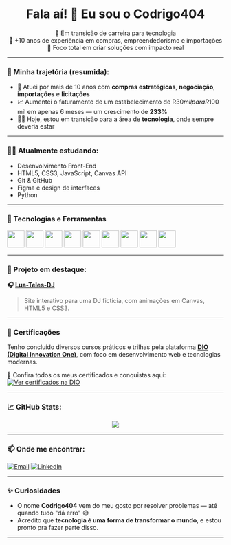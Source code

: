 <h1 align="center">Fala aí! 👋 Eu sou o Codrigo404</h1>

<p align="center">
🚀 Em transição de carreira para tecnologia <br>
🧠 +10 anos de experiência em compras, empreendedorismo e importações <br>
🎯 Foco total em criar soluções com impacto real
</p>

---

### 💼 Minha trajetória (resumida):

- 🛒 Atuei por mais de 10 anos com **compras estratégicas**, **negociação**, **importações** e **licitações**
- 📈 Aumentei o faturamento de um estabelecimento de R$30 mil para R$100 mil em apenas 6 meses — um crescimento de **233%**
- 👨‍💻 Hoje, estou em transição para a área de **tecnologia**, onde sempre deveria estar

---

### 👨‍💻 Atualmente estudando:

- Desenvolvimento Front-End
- HTML5, CSS3, JavaScript, Canvas API
- Git & GitHub
- Figma e design de interfaces
- Python

---

### 🧰 Tecnologias e Ferramentas

<div>
  <!-- Linguagens -->
  <img src="https://cdn.jsdelivr.net/gh/devicons/devicon/icons/html5/html5-original.svg" width="40"/>
  <img src="https://cdn.jsdelivr.net/gh/devicons/devicon/icons/css3/css3-original.svg" width="40"/>
  <img src="https://cdn.jsdelivr.net/gh/devicons/devicon/icons/javascript/javascript-original.svg" width="40"/>
  <img src="https://cdn.jsdelivr.net/gh/devicons/devicon/icons/python/python-original.svg" width="40"/>
  <img src="https://cdn.jsdelivr.net/gh/devicons/devicon/icons/java/java-original.svg" width="40"/>

  <!-- Ferramentas -->
  <img src="https://cdn.jsdelivr.net/gh/devicons/devicon/icons/git/git-original.svg" width="40"/>
  <img src="https://cdn.jsdelivr.net/gh/devicons/devicon/icons/github/github-original.svg" width="40"/>
  <img src="https://cdn.jsdelivr.net/gh/devicons/devicon/icons/figma/figma-original.svg" width="40"/>
  <img src="https://cdn.jsdelivr.net/gh/devicons/devicon/icons/vscode/vscode-original.svg" width="40"/>
</div>

---

### 🧪 Projeto em destaque:

**🎧 [Lua-Teles-DJ](https://github.com/Codrigo404/Lua-Teles-DJ)**  
> Site interativo para uma DJ fictícia, com animações em Canvas, HTML5 e CSS3.

---

### 🏅 Certificações

Tenho concluído diversos cursos práticos e trilhas pela plataforma **[DIO (Digital Innovation One)](https://web.dio.me/users/oliveira_rodrigo90?tab=achievements)**, com foco em desenvolvimento web e tecnologias modernas.

🔗 Confira todos os meus certificados e conquistas aqui:  
[![Ver certificados na DIO](https://img.shields.io/badge/Acessar%20meus%20certificados%20na%20DIO-Click%20Here-blueviolet?style=for-the-badge)](https://web.dio.me/users/oliveira_rodrigo90?tab=achievements)

---

### 📈 GitHub Stats:

<div align="center">
  <img src="https://github-readme-stats.vercel.app/api?username=Codrigo404&show_icons=true&theme=tokyonight" />
</div>

---

### 📫 Onde me encontrar:

[![Email](https://img.shields.io/badge/-Email-D14836?style=flat-square&logo=gmail&logoColor=white)](mailto:rodrigogago@sounisuam.com.br)
[![LinkedIn](https://img.shields.io/badge/-LinkedIn-0077B5?style=flat-square&logo=linkedin&logoColor=white)](https://www.linkedin.com/in/rodrigo-de-oliveira-44966211b)

---

### ✨ Curiosidades

- O nome **Codrigo404** vem do meu gosto por resolver problemas — até quando tudo "dá erro" 😅  
- Acredito que **tecnologia é uma forma de transformar o mundo**, e estou pronto pra fazer parte disso.

---
